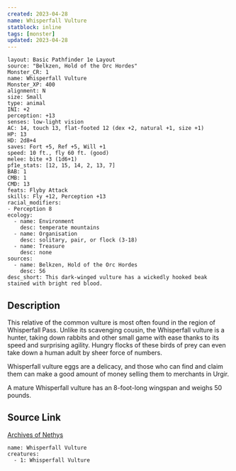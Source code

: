 ```yaml
---
created: 2023-04-28
name: Whisperfall Vulture
statblock: inline
tags: [monster]
updated: 2023-04-28
---
```

```statblock
layout: Basic Pathfinder 1e Layout
source: "Belkzen, Hold of the Orc Hordes"
Monster_CR: 1
name: Whisperfall Vulture
Monster_XP: 400
alignment: N
size: Small
type: animal
INI: +2
perception: +13
senses: low-light vision
AC: 14, touch 13, flat-footed 12 (dex +2, natural +1, size +1)
HP: 13
HD: 2d8+4
saves: Fort +5, Ref +5, Will +1
speed: 10 ft., fly 60 ft. (good)
melee: bite +3 (1d6+1)
pf1e_stats: [12, 15, 14, 2, 13, 7]
BAB: 1
CMB: 1
CMD: 13
feats: Flyby Attack
skills: Fly +12, Perception +13
racial_modifiers:
- Perception 8
ecology:
  - name: Environment
    desc: temperate mountains
  - name: Organisation
    desc: solitary, pair, or flock (3-18)
  - name: Treasure
    desc: none
sources:
  - name: Belkzen, Hold of the Orc Hordes
    desc: 56
desc_short: This dark-winged vulture has a wickedly hooked beak stained with bright red blood.
```
## Description
This relative of the common vulture is most often found in the region of Whisperfall Pass. Unlike its scavenging cousin, the Whisperfall vulture is a hunter, taking down rabbits and other small game with ease thanks to its speed and surprising agility. Hungry flocks of these birds of prey can even take down a human adult by sheer force of numbers.

 Whisperfall vulture eggs are a delicacy, and those who can find and claim them can make a good amount of money selling them to merchants in Urgir.

 A mature Whisperfall vulture has an 8-foot-long wingspan and weighs 50 pounds.
## Source Link
[Archives of Nethys](https://aonprd.com/MonsterDisplay.aspx?ItemName=Whisperfall%20Vulture)
```encounter-table
name: Whisperfall Vulture
creatures:
  - 1: Whisperfall Vulture
```
